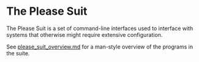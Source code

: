 # The Please Suit

The Please Suit is a set of command-line interfaces used to interface with systems that otherwise
might require extensive configuration.

See [please\_suit\_overview.md](please_suit_overview.md) for a man-style overview of the programs in the
suite.

